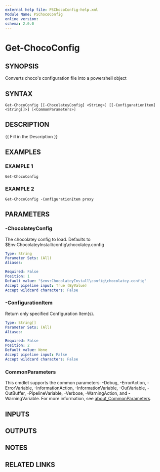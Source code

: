 ```yaml
---
external help file: PSChocoConfig-help.xml
Module Name: PSChocoConfig
online version:
schema: 2.0.0
---
```


# Get-ChocoConfig

## SYNOPSIS
Converts choco's configuration file into a powershell object

## SYNTAX

```
Get-ChocoConfig [[-ChocolateyConfig] <String>] [[-ConfigurationItem] <String[]>] [<CommonParameters>]
```

## DESCRIPTION
{{ Fill in the Description }}

## EXAMPLES

### EXAMPLE 1
```
Get-ChocoConfig
```

### EXAMPLE 2
```
Get-ChocoConfig -ConfigurationItem proxy
```

## PARAMETERS

### -ChocolateyConfig
The chocolatey config to load.
Defaults to $Env:ChocolateyInstall\config\chocolatey.config

```yaml
Type: String
Parameter Sets: (All)
Aliases:

Required: False
Position: 1
Default value: "$env:ChocolateyInstall\config\chocolatey.config"
Accept pipeline input: True (ByValue)
Accept wildcard characters: False
```

### -ConfigurationItem
Return only specified Configuration Item(s).

```yaml
Type: String[]
Parameter Sets: (All)
Aliases:

Required: False
Position: 2
Default value: None
Accept pipeline input: False
Accept wildcard characters: False
```

### CommonParameters
This cmdlet supports the common parameters: -Debug, -ErrorAction, -ErrorVariable, -InformationAction, -InformationVariable, -OutVariable, -OutBuffer, -PipelineVariable, -Verbose, -WarningAction, and -WarningVariable. For more information, see [about_CommonParameters](http://go.microsoft.com/fwlink/?LinkID=113216).

## INPUTS

## OUTPUTS

## NOTES

## RELATED LINKS
